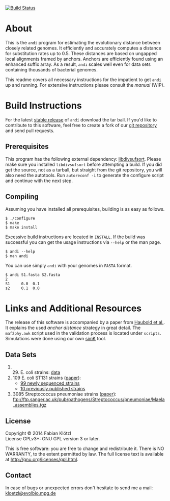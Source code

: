 [![Build Status](https://travis-ci.org/EvolBioInf/andi.svg?branch=master)](https://travis-ci.org/EvolBioInf/andi)

# About

This is the `andi` program for estimating the evolutionary distance between closely related genomes. It efficiently and accurately computes a distance for substitution rates up to 0.5. These distances are based on ungapped local alignments framed by anchors. Anchors are efficiently found using an enhanced suffix array. As a result, `andi` scales well even for data sets containing thousands of bacterial genomes.

This readme covers all necessary instructions for the impatient to get `andi` up and running. For extensive instructions please consult the *manual* (WIP).


# Build Instructions

For the latest [stable release](https://github.com/EvolBioInf/andi/releases) of `andi` download the tar ball. If you'd like to contribute to this software, feel free to create a fork of our [git repository](https://github.com/EvolBioInf/andi) and send pull requests.


## Prerequisites

This program has the following external dependency: [libdivsufsort](https://code.google.com/p/libdivsufsort/). Please make sure you installed `libdivsufsort` before attempting a build. If you did get the source, not as a tarball, but straight from the git repository, you will also need the autotools. Run `autoreconf -i` to generate the configure script and continue with the next step.


## Compiling

Assuming you have installed all prerequisites, building is as easy as follows.

	$ ./configure
	$ make
	$ make install

Excessive build instructions are located in `INSTALL`. If the build was successful you can get the usage instructions via `--help` or the man page.

	$ andi --help
	$ man andi

You can use simply `andi` with your genomes in `FASTA` format.

	$ andi S1.fasta S2.fasta
	2
	S1     0.0  0.1
	s2     0.1  0.0

# Links and Additional Resources

The release of this software is accompanied by a paper from [Haubold et al.](http://bioinformatics.oxfordjournals.org/content/early/2014/12/10/bioinformatics.btu815.abstract). It explains the used *anchor distance* strategy in great detail. The `maf2phy.awk` script used in the validation process is located under `scripts`. Simulations were done using our own [simK](http://guanine.evolbio.mpg.de/bioBox/) tool.

## Data Sets

1. 29. E. coli strains: [data](http://guanine.evolbio.mpg.de/andi/eco29.fasta.gz)
2. 109 E. coli ST131 strains ([paper](http://www.pnas.org/content/early/2014/03/28/1322678111.abstract)): 
	* [99 newly sequenced strains](https://github.com/BeatsonLab-MicrobialGenomics/ST131_99)
	* [10 previously published strains](http://guanine.evolbio.mpg.de/andi/st131_extra.tgz)
3. 3085 Streptococcus pneumoniae strains ([paper](http://www.nature.com/ng/journal/v46/n3/full/ng.2895.html)): ftp://ftp.sanger.ac.uk/pub/pathogens/Streptococcus/pneumoniae/Maela_assemblies.tgz

## License

Copyright © 2014 Fabian Klötzl  
License GPLv3+: GNU GPL version 3 or later.

This is free software: you are free to change and redistribute it. There is NO WARRANTY, to the extent permitted by law. The full license text is available at <http://gnu.org/licenses/gpl.html>.

## Contact

In case of bugs or unexpected errors don't hesitate to send me a mail: kloetzl@evolbio.mpg.de

